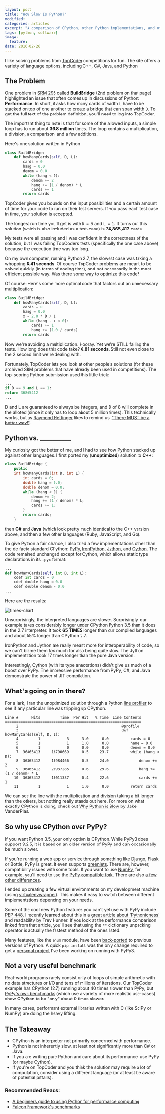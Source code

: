 ```yaml
---
layout: post
title: "How Slow Is Python?"
modified:
categories: articles
excerpt: "A comparison of CPython, other Python implementations, and other languages."
tags: [python, software]
image:
  feature:
date: 2016-02-26
---
```


I like solving problems from [TopCoder](http://topcoder.com) competitions for fun.  The site offers a variety of language options, including C++, C#, Java, and Python.

## The Problem
One problem in [SRM 295][srm-295] called **BuildBridge** (2nd problem on that page) highlighted an issue that often comes up in discussions of Python: **Performance**.  In short, it asks how many cards of width `L` have to be stacked on top of one another to create a bridge that can span width `D`.  To get the full text of the problem definition, you'll need to log into TopCoder.

The important thing to note is that for some of the allowed inputs, a simple loop has to run about **36.8 million** times.  The loop contains a multiplication, a division, a comparison, and a few additions.

Here's one solution written in Python

```python
class BuildBridge:
    def howManyCards(self, D, L):
        cards = 0
        hang = 0.0
        denom = 0.0
        while (hang < D):
            denom += 2
            hang += (1 / denom) * L
            cards += 1
        return cards
```

TopCoder gives you bounds on the input possibilities and a certain amount of time for your code to run on their test servers.  If you pass each test case in time, your solution is accepted. 

The longest run time you'll get is with `D = 9` and `L = 1`.  It turns out this solution (which is also included as a test-case) is **36,865,412** cards.

My tests were all passing and I was confident in the correctness of the solution, but I was failing TopCoders tests (specifically the one case above) because the execution time was too long.

On my own computer, running Python 2.7, the slowest case was taking a whopping **8.41 seconds!**  Of course TopCoder problems are meant to be solved quickly (in terms of coding time), and not necessarily in the most efficient possible way. Was there some way to optimize this code?

Of course: Here's some more optimal code that factors out an unnecessary multiplication:

```python
class BuildBridge:
    def howManyCards(self, D, L):
        cards = 0
        hang = 0.0
        x = 2.0 * D / L
        while (hang - x < 0):
            cards += 1
            hang += (1.0 / cards)
        return cards
```
Now we're avoiding a multiplication.  Hooray.  Yet we're STILL failing the tests.  How long does this code take?  **6.81 seconds**.  Still not even close to the 2 second limit we're dealing with.

Fortunately, TopCoder lets you look at other people's solutions (for these archived SRM problems that have already been used in competitions).  The top-scoring Python submission used this little trick:

```python
...
if D == 9 and L == 1:
return 36865412
...
```
D and L are guaranteed to always be integers, and D of 8 will complete in the alloted (since it only has to loop about 5 million times).  This technically works, but as [Raymond Hettinger][hettinger] likes to remind us, ["There MUST be a better way!"][hettinger-video].

## Python vs. __________
My curiosity got the better of me, and I had to see how Python stacked up against other languages.  I first ported my (**unoptimized**) solution to **C++**:

```cpp
class BuildBridge {
    public:
    int howManyCards(int D, int L) {
        int cards = 0;
        double hang = 0.0;
        double denom = 0.0;
        while (hang < D) {
            denom += 2;
            hang += (1 / denom) * L;
            cards += 1;
        }
        return cards;
    }
```
then **C#** and **Java** (which look pretty much identical to the C++ version above, and then a few other languages (Ruby, JavaScript, and Go).

To give Python a fair chance, I also tried a few implementations other than the de facto standard CPython: [PyPy][pypy], [IronPython][ironpython], [Jython][jython], and [Cython][cython].  The code remained unchanged except for Cython, which allows static type declarations in its `.pyx` format:

```python
...
def howManyCards(self, int D, int L):
    cdef int cards = 0
    cdef double hang = 0.0
    cdef double denom = 0.0
...
```

Here are the results:

![times-chart][timechart]

Unsurprisingly, the interpreted languages are slower.  Surprisingly, our example takes considerably longer under CPython Python 3.5 than it does in the 2.7 interpreter.  It took **65 TIMES** longer than our compiled languages and about 55% longer than CPython 2.7.

IronPython and Jython are really meant more for interoperability of code, so we can't blame them *too* much for also being quite slow.  The Jython implementation took 17 times longer than the pure Java version.

Interestingly, Cython (with its type annotations) didn't give us much of a boost over PyPy.  The impressive performance from PyPy, C#, and Java demonstrate the power of JIT compilation.

## What's going on in there?
For a lark, I ran the unoptimized solution through a Python [line profiler](https://github.com/rkern/line_profiler) to see if any particular line was tripping up CPython.

```
Line #      Hits         Time  Per Hit   % Time  Line Contents
==============================================================
     2                                               @profile
     3                                               def howManyCards(self, D, L):
     4         1            3      3.0      0.0          cards = 0
     5         1            1      1.0      0.0          hang = 0.0
     6         1            0      0.0      0.0          denom = 0.0
     7  36865413     16790669      0.5     23.7          while (hang < D):
     8  36865412     16984466      0.5     24.0              denom += 2
     9  36865412     20937285      0.6     29.6              hang += (1 / denom) * L
    10  36865412     16011337      0.4     22.6              cards += 1
    11         1            1      1.0      0.0          return cards
```

We can see the line with the multiplication and division taking a bit longer than the others, but nothing really stands out here.  For more on what exactly CPython is doing, check out [Why Python is Slow](https://jakevdp.github.io/blog/2014/05/09/why-python-is-slow/) by Jake VanderPlas.

## So why use CPython over PyPy?
If you want Python 3.5, your only option is CPython.  While PyPy3 does support 3.2.5, it is based on an older version of PyPy and can occasionally be much slower.

If you're running a web app or service through something like Django, Flask or Bottle, PyPy is great.  It even supports [greenlets][greenlets].  There are, however, compatibility issues with some tools.  If you want to use [NumPy](http://www.numpy.org/), for example, you'll need to use the [PyPy compatible fork][pypy-numpy].  There are also [a few other differences][pypy-diffs].

I ended up creating a few virtual environments on my development machine (using [virtualenvwrapper](https://virtualenvwrapper.readthedocs.org/en/latest/)).  This makes it easy to switch between different implementations depending on your needs.  

Some of the cool new Python features you can't yet use with PyPy include [PEP 448](https://www.python.org/dev/peps/pep-0448/).  I recently learned about this in a [great article about 'Pythonicness' and readability][trey-article] by [Trey Hunner][trey].  If you look at the performance comparison linked from that article, you'll see that using the `**` dictionary unpacking operator is actually the fastest method of the ones listed.

Many features, like the `enum` module, have been [back-ported][enum34] to previous versions of Python.  A quick `pip install` was the only change required to get a [personal project][codewords-game] I've been working on running with PyPy3.


## Not a very useful benchmark
Real-world programs rarely consist only of loops of simple arithmetic with no data structures or I/O and tens of millions of iterations.  Our TopCoder example has CPython (2.7) running about 40 times slower than PyPy, but [PyPy's own benchmarks][pypy-speed] (which use a variety of more realistic use-cases) show CPython to be "only" about 9 times slower.

In many cases, performant external libraries written with C (like SciPy or NumPy) are doing the heavy lifting.

## The Takeaway
* CPython is an interpreter not primarily concerned with performance.
* Python is not inherently slow, at least not significantly more than C# or Java.
* If you are writing pure Python and care about its performance, use PyPy (or maybe Cython).
* If you're on TopCoder and you think the solution may require a lot of computation, consider using a different language (or at least be aware of potential pitfalls).

### Recommended Reads:
* [A beginners guide to using Python for performance computing][pyperformance]
* [Falcon Framework's benchmarks][falconbenchmarks]

[srm-295]: https://community.topcoder.com/tc?module=Static&d1=match_editorials&d2=srm295
[hettinger]: https://twitter.com/raymondh
[hettinger-video]: https://youtu.be/wf-BqAjZb8M?t=23m7s
[pypy]: http://pypy.org/
[ironpython]: http://ironpython.net/
[cython]: http://cython.org/
[jython]: http://www.jython.org/
[timechart]: /assets/srm295times.png
[pypy-diffs]: http://pypy.readthedocs.org/en/latest/cpython_differences.html
[greenlets]: https://greenlet.readthedocs.org/en/latest/
[enum34]: https://pypi.python.org/pypi/enum34
[pypy-numpy]: https://bitbucket.org/pypy/numpy
[codewords-game]: https://github.com/SamNazar/codewords-game
[trey]: https://twitter.com/treyhunner
[trey-article]: http://treyhunner.com/2016/02/how-to-merge-dictionaries-in-python/
[pypy-speed]: http://speed.pypy.org/
[pyperformance]: http://scipy.github.io/old-wiki/pages/PerformancePython
[falconbenchmarks]: http://falconframework.org/#Metrics
